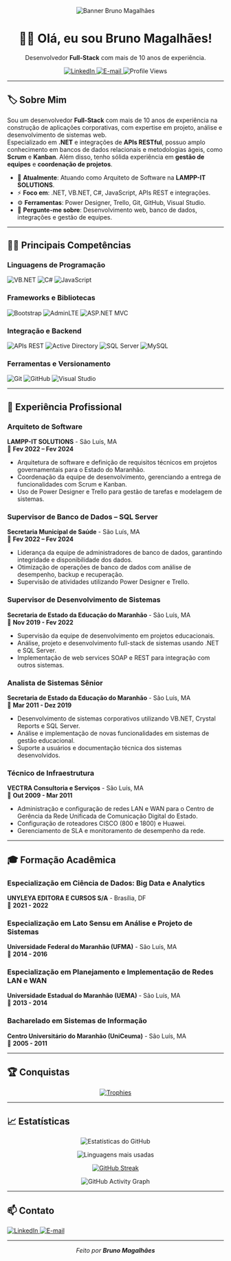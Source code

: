 <!-- Banner ou imagem principal (opcional) -->
<p align="center">
  <img src="https://media.licdn.com/dms/image/v2/C4D16AQEeYMMLa-VNyA/profile-displaybackgroundimage-shrink_350_1400/profile-displaybackgroundimage-shrink_350_1400/0/1644289906339?e=1746057600&v=beta&t=nh3XRG3Z2-iC8aV3Z0lcBgtfPheceLzWY-uHZolY9k8" alt="Banner Bruno Magalhães" />
</p>

<h1 align="center">👨‍💻 Olá, eu sou Bruno Magalhães!</h1>
<p align="center">
  Desenvolvedor <strong>Full-Stack</strong> com mais de 10 anos de experiência.
</p>

<p align="center">
  <a href="https://www.linkedin.com/in/bruno-magalh%C3%A3es-2b878a2a/">
    <img src="https://img.shields.io/badge/-LinkedIn-blue?style=flat&logo=linkedin&logoColor=white" alt="LinkedIn">
  </a>
  <a href="mailto:borges.magalhaes@gmail.com">
    <img src="https://img.shields.io/badge/Email-D14836?style=flat&logo=gmail&logoColor=white" alt="E-mail">
  </a>
  <img src="https://komarev.com/ghpvc/?username=borgesMagalhaes&color=blue" alt="Profile Views">
</p>

---

## 🏷️ Sobre Mim

Sou um desenvolvedor **Full-Stack** com mais de 10 anos de experiência na construção de aplicações corporativas, com expertise em projeto, análise e desenvolvimento de sistemas web.  
Especializado em **.NET** e integrações de **APIs RESTful**, possuo amplo conhecimento em bancos de dados relacionais e metodologias ágeis, como **Scrum** e **Kanban**. Além disso, tenho sólida experiência em **gestão de equipes** e **coordenação de projetos**.

- 🔭 **Atualmente**: Atuando como Arquiteto de Software na **LAMPP-IT SOLUTIONS**.  
- ⚡ **Foco em**: .NET, VB.NET, C#, JavaScript, APIs REST e integrações.  
- ⚙️ **Ferramentas**: Power Designer, Trello, Git, GitHub, Visual Studio.  
- 💬 **Pergunte-me sobre**: Desenvolvimento web, banco de dados, integrações e gestão de equipes.  

---

## 🧑‍💻 Principais Competências

### Linguagens de Programação
![VB.NET](https://img.shields.io/badge/VB.NET-blueviolet?style=flat&logo=.net&logoColor=white)
![C#](https://img.shields.io/badge/C%23-239120?style=flat&logo=c-sharp&logoColor=white)
![JavaScript](https://img.shields.io/badge/JavaScript-F7DF1E?style=flat&logo=javascript&logoColor=black)

### Frameworks e Bibliotecas
![Bootstrap](https://img.shields.io/badge/Bootstrap-563D7C?style=flat&logo=bootstrap&logoColor=white)
![AdminLTE](https://img.shields.io/badge/AdminLTE-orange?style=flat&logo=css3&logoColor=white)
![ASP.NET MVC](https://img.shields.io/badge/ASP.NET%20MVC-blue?style=flat&logo=.net&logoColor=white)

### Integração e Backend
![APIs REST](https://img.shields.io/badge/APIs%20REST-008080?style=flat&logo=api&logoColor=white)
![Active Directory](https://img.shields.io/badge/Active%20Directory-0000FF?style=flat&logo=microsoft&logoColor=white)
![SQL Server](https://img.shields.io/badge/SQL%20Server-CC2927?style=flat&logo=microsoft-sql-server&logoColor=white)
![MySQL](https://img.shields.io/badge/MySQL-4479A1?style=flat&logo=mysql&logoColor=white)

### Ferramentas e Versionamento
![Git](https://img.shields.io/badge/Git-F05032?style=flat&logo=git&logoColor=white)
![GitHub](https://img.shields.io/badge/GitHub-181717?style=flat&logo=github&logoColor=white)
![Visual Studio](https://img.shields.io/badge/Visual%20Studio-5C2D91?style=flat&logo=visual-studio&logoColor=white)

---

## 💼 Experiência Profissional

### Arquiteto de Software
**LAMPP-IT SOLUTIONS** - São Luís, MA  
📅 **Fev 2022 – Fev 2024**  
- Arquitetura de software e definição de requisitos técnicos em projetos governamentais para o Estado do Maranhão.  
- Coordenação da equipe de desenvolvimento, gerenciando a entrega de funcionalidades com Scrum e Kanban.  
- Uso de Power Designer e Trello para gestão de tarefas e modelagem de sistemas.

### Supervisor de Banco de Dados – SQL Server
**Secretaria Municipal de Saúde** - São Luís, MA  
📅 **Fev 2022 – Fev 2024**  
- Liderança da equipe de administradores de banco de dados, garantindo integridade e disponibilidade dos dados.  
- Otimização de operações de banco de dados com análise de desempenho, backup e recuperação.  
- Supervisão de atividades utilizando Power Designer e Trello.

### Supervisor de Desenvolvimento de Sistemas
**Secretaria de Estado da Educação do Maranhão** - São Luís, MA  
📅 **Nov 2019 - Fev 2022**  
- Supervisão da equipe de desenvolvimento em projetos educacionais.  
- Análise, projeto e desenvolvimento full-stack de sistemas usando .NET e SQL Server.  
- Implementação de web services SOAP e REST para integração com outros sistemas.

### Analista de Sistemas Sênior
**Secretaria de Estado da Educação do Maranhão** - São Luís, MA  
📅 **Mar 2011 - Dez 2019**  
- Desenvolvimento de sistemas corporativos utilizando VB.NET, Crystal Reports e SQL Server.  
- Análise e implementação de novas funcionalidades em sistemas de gestão educacional.  
- Suporte a usuários e documentação técnica dos sistemas desenvolvidos.

### Técnico de Infraestrutura
**VECTRA Consultoria e Serviços** - São Luís, MA  
📅 **Out 2009 - Mar 2011**  
- Administração e configuração de redes LAN e WAN para o Centro de Gerência da Rede Unificada de Comunicação Digital do Estado.  
- Configuração de roteadores CISCO (800 e 1800) e Huawei.  
- Gerenciamento de SLA e monitoramento de desempenho da rede.

---

## 🎓 Formação Acadêmica

### Especialização em Ciência de Dados: Big Data e Analytics
**UNYLEYA EDITORA E CURSOS S/A** - Brasília, DF  
📅 **2021 - 2022**

### Especialização em Lato Sensu em Análise e Projeto de Sistemas
**Universidade Federal do Maranhão (UFMA)** - São Luís, MA  
📅 **2014 - 2016**

### Especialização em Planejamento e Implementação de Redes LAN e WAN
**Universidade Estadual do Maranhão (UEMA)** - São Luís, MA  
📅 **2013 - 2014**

### Bacharelado em Sistemas de Informação
**Centro Universitário do Maranhão (UniCeuma)** - São Luís, MA  
📅 **2005 - 2011**

---

## 🏆 Conquistas

<div align="center">
  
[![Trophies](https://github-profile-trophy.vercel.app/?username=borgesMagalhaes&theme=github_dark&no-bg=true&row=1&column=6)](https://github.com/ryo-ma/github-profile-trophy)

</div>

---

## 📈 Estatísticas

<div align="center">

![Estatísticas do GitHub](https://github-readme-stats.vercel.app/api?username=borgesMagalhaes&show_icons=true&theme=github_dark&count_private=true)

![Linguagens mais usadas](https://github-readme-stats.vercel.app/api/top-langs/?username=borgesMagalhaes&layout=compact&theme=github_dark)

[![GitHub Streak](https://github-readme-streak-stats.herokuapp.com/?user=borgesMagalhaes&theme=github-dark-blue)](https://git.io/streak-stats)

<!-- Caso você tenha conta no WakaTime, descomente e ajuste o usuário -->
<!-- ![WakaTime Stats](https://github-readme-stats.vercel.app/api/wakatime?username=SEU_USUARIO_WAKATIME&theme=github_dark) -->

![GitHub Activity Graph](https://activity-graph.herokuapp.com/graph?username=borgesMagalhaes&theme=github-dark)

</div>

---

## 📫 Contato

<p>
  <a href="https://www.linkedin.com/in/bruno-b-magalhaes/">
    <img src="https://img.shields.io/badge/-LinkedIn-blue?style=flat&logo=linkedin&logoColor=white" alt="LinkedIn">
  </a>
  <a href="mailto:borges.magalhaes@gmail.com">
    <img src="https://img.shields.io/badge/Email-D14836?style=flat&logo=gmail&logoColor=white" alt="E-mail">
  </a>
</p>

---

<p align="center">
  <i>Feito por <strong>Bruno Magalhães</strong></i>
</p>
